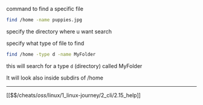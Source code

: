 command to find a specific file

``` bash
find /home -name puppies.jpg
```

specify the directory where u want search

specify what type of file to find

``` bash
find /home -type d -name MyFolder
```

this will search for a type `d` (directory) called MyFolder

It will look also inside subdirs of /home

---
[[$$$/$cheats/$oss/$linux/1_linux-journey/2_cli/2.15_help]]